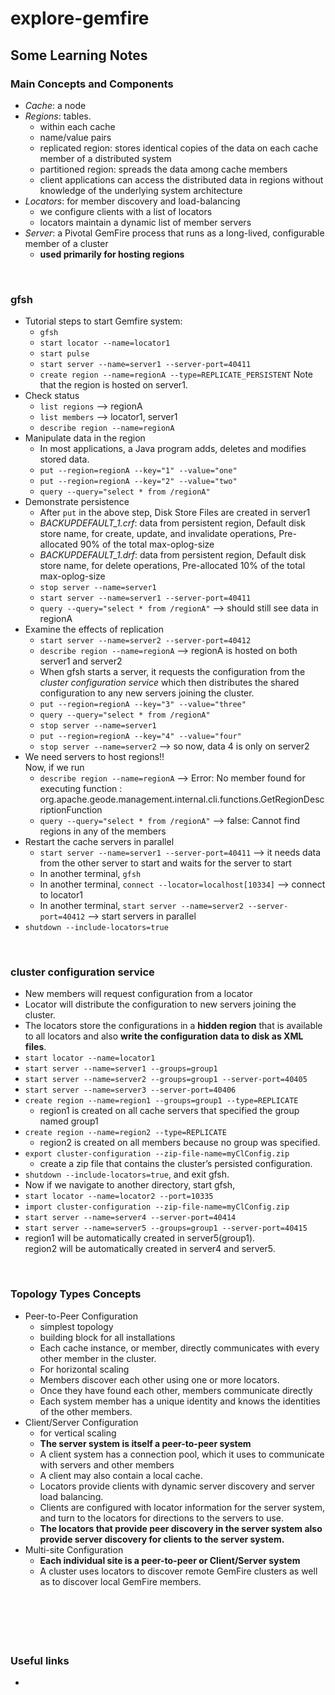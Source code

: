 # explore-gemfire

## Some Learning Notes ##

### Main Concepts and Components ###
* _Cache_: a node
* _Regions_: tables. 
  * within each cache
  * name/value pairs
  * replicated region: stores identical copies of the data on each cache member of a distributed system
  * partitioned region:  spreads the data among cache members
  * client applications can access the distributed data in regions without knowledge of the underlying system architecture
* _Locators_: for member discovery and load-balancing
  * we configure clients with a list of locators
  * locators maintain a dynamic list of member servers
* _Server_: a Pivotal GemFire process that runs as a long-lived, configurable member of a cluster
  * **used primarily for hosting regions**

&nbsp;

### gfsh ###
* Tutorial steps to start Gemfire system: 
  * `gfsh`
  * `start locator --name=locator1`
  * `start pulse`
  * `start server --name=server1 --server-port=40411`
  * `create region --name=regionA --type=REPLICATE_PERSISTENT`  Note that the region is hosted on server1.
* Check status
  * `list regions`  --> regionA
  * `list members`  --> locator1, server1
  * `describe region --name=regionA`
* Manipulate data in the region
  * In most applications, a Java program adds, deletes and modifies stored data. 
  * `put --region=regionA --key="1" --value="one"`
  * `put --region=regionA --key="2" --value="two"`
  * `query --query="select * from /regionA"`
* Demonstrate persistence
  * After `put` in the above step, Disk Store Files are created in server1
  * _BACKUPDEFAULT_1.crf_: data from persistent region, Default disk store name, for create, update, and invalidate operations, 
  Pre-allocated 90% of the total max-oplog-size
  * _BACKUPDEFAULT_1.drf_: data from persistent region, Default disk store name, for delete operations, 
  Pre-allocated 10% of the total max-oplog-size
  * `stop server --name=server1`
  * `start server --name=server1 --server-port=40411`
  * `query --query="select * from /regionA"`  --> should still see data in regionA
* Examine the effects of replication
  * `start server --name=server2 --server-port=40412`
  * `describe region --name=regionA`  --> regionA is hosted on both server1 and server2
  * When gfsh starts a server, it requests the configuration from the _cluster configuration service_ 
  which then distributes the shared configuration to any new servers joining the cluster.
  * `put --region=regionA --key="3" --value="three"`
  * `query --query="select * from /regionA"`
  * `stop server --name=server1`
  * `put --region=regionA --key="4" --value="four"`
  * `stop server --name=server2`  --> so now, data 4 is only on server2
* We need servers to host regions!!  
  Now, if we run  
  * `describe region --name=regionA`  --> Error: No member found for executing function : org.apache.geode.management.internal.cli.functions.GetRegionDescriptionFunction
  * `query --query="select * from /regionA"` --> false: Cannot find regions in any of the members
* Restart the cache servers in parallel
  * `start server --name=server1 --server-port=40411`  --> it needs data from the other server to start and waits for the server to start
  * In another terminal, `gfsh`
  * In another terminal, `connect --locator=localhost[10334]`  --> connect to locator1
  * In another terminal, `start server --name=server2 --server-port=40412`  --> start servers in parallel
* `shutdown --include-locators=true`

&nbsp;

### cluster configuration service ###
* New members will request configuration from a locator
* Locator will distribute the configuration to new servers joining the cluster. 
* The locators store the configurations in a **hidden region** that is available to all locators and 
also **write the configuration data to disk as XML files**.
* `start locator --name=locator1`
* `start server --name=server1 --groups=group1`
* `start server --name=server2 --groups=group1 --server-port=40405`
* `start server --name=server3 --server-port=40406`
* `create region --name=region1 --groups=group1 --type=REPLICATE`
  * region1 is created on all cache servers that specified the group named group1
* `create region --name=region2 --type=REPLICATE`
  * region2 is created on all members because no group was specified.
* `export cluster-configuration --zip-file-name=myClConfig.zip`
  * create a zip file that contains the cluster’s persisted configuration.
* `shutdown --include-locators=true`, and exit gfsh.
* Now if we navigate to another directory, start gfsh,
* `start locator --name=locator2 --port=10335`
* `import cluster-configuration --zip-file-name=myClConfig.zip`
* `start server --name=server4 --server-port=40414`
* `start server --name=server5 --groups=group1 --server-port=40415`
* region1 will be automatically created in server5(group1).  
  region2 will be automatically created in server4 and server5.

&nbsp;

### Topology Types Concepts ###
* Peer-to-Peer Configuration
  * simplest topology
  * building block for all installations
  * Each cache instance, or member, directly communicates with every other member in the cluster. 
  * For horizontal scaling
  * Members discover each other using one or more locators. 
  * Once they have found each other, members communicate directly
  * Each system member has a unique identity and knows the identities of the other members.
* Client/Server Configuration
  * for vertical scaling
  * **The server system is itself a peer-to-peer system**
  * A client system has a connection pool, which it uses to communicate with servers and other members
  * A client may also contain a local cache.
  * Locators provide clients with dynamic server discovery and server load balancing.
  * Clients are configured with locator information for the server system, and turn to the locators for directions to the servers to use.
  * **The locators that provide peer discovery in the server system also provide server discovery for clients to the server system.**
* Multi-site Configuration
  * **Each individual site is a peer-to-peer or Client/Server system**
  * A cluster uses locators to discover remote GemFire clusters as well as to discover local GemFire members. 

&nbsp;

&nbsp;
----
### Useful links ###
* []()